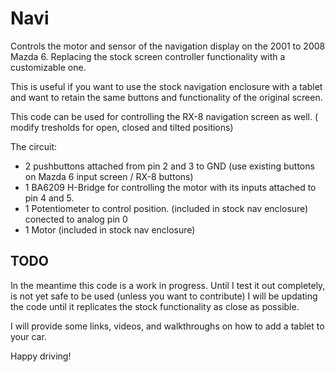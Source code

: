 Navi
====

Controls the motor and sensor of the navigation display on the 2001 to 2008 Mazda 6. Replacing the stock screen controller functionality with a customizable one.

This is useful if you want to use the stock navigation enclosure with a tablet and want to retain the same buttons and functionality of the original screen.

This code can be used for controlling the RX-8 navigation screen as well. ( modify tresholds for open, closed and tilted positions)

The circuit:
* 2 pushbuttons attached from pin 2 and 3 to GND (use existing buttons on Mazda 6 input screen / RX-8 buttons)
* 1 BA6209 H-Bridge for controlling the motor with its inputs attached to pin 4 and 5.
* 1 Potentiometer to control position. (included in stock nav enclosure) conected to analog pin 0
* 1 Motor (included in stock nav enclosure)


TODO
----
In the meantime this code is a work in progress. Until I test it out completely, is not yet safe to be used (unless you want to contribute)
I will be updating the code until it replicates the stock functionality as close as possible.

I will provide some links, videos, and walkthroughs on how to add a tablet to your car.

Happy driving!
